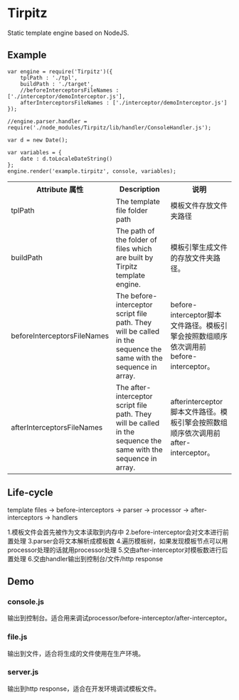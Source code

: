 # Tirpitz
Static template engine based on NodeJS.

## Example
```
var engine = require('Tirpitz')({
	tplPath : './tpl',
	buildPath : './target',
	//beforeInterceptorsFileNames : ['./interceptor/demoInterceptor.js'],
	afterInterceptorsFileNames : ['./interceptor/demoInterceptor.js']
});

//engine.parser.handler = require('./node_modules/Tirpitz/lib/handler/ConsoleHandler.js');

var d = new Date();

var variables = {
	date : d.toLocaleDateString()
};
engine.render('example.tirpitz', console, variables);
```
<table>
  <tr>
    <th>Attribute 属性</th>
    <th>Description</th>
    <th>说明</th>
  </tr>
  <tr>
    <td>tplPath</td>
    <td>The template file folder path</td>
    <td>模板文件存放文件夹路径</td>
  </tr>
  <tr>
    <td>buildPath</td>
    <td>The path of the folder of files which are built by Tirpitz template engine.</td>
    <td>模板引擎生成文件的存放文件夹路径。</td>
  </tr>
  <tr>
  	<td>beforeInterceptorsFileNames</td>
  	<td>The before-interceptor script file path. They will be called in the sequence the same with the sequence in array.</td>
  	<td>before-interceptor脚本文件路径。模板引擎会按照数组顺序依次调用前before-interceptor。</td>
  </tr>
  <tr>
  	<td>afterInterceptorsFileNames</td>
  	<td>The after-interceptor script file path. They will be called in the sequence the same with the sequence in array.</td>
  	<td>afterinterceptor脚本文件路径。模板引擎会按照数组顺序依次调用前after-interceptor。</td>
  </tr>
</table>

## Life-cycle
template files -> before-interceptors -> parser -> processor -> after-interceptors -> handlers 

1.模板文件会首先被作为文本读取到内存中
2.before-interceptor会对文本进行前置处理
3.parser会将文本解析成模板数
4.遍历模板树，如果发现模板节点可以用processor处理的话就用processor处理
5.交由after-interceptor对模板数进行后置处理
6.交由handler输出到控制台/文件/http response

## Demo
### console.js
输出到控制台。适合用来调试processor/before-interceptor/after-interceptor。

### file.js
输出到文件，适合将生成的文件使用在生产环境。

### server.js
输出到http response，适合在开发环境调试模板文件。

